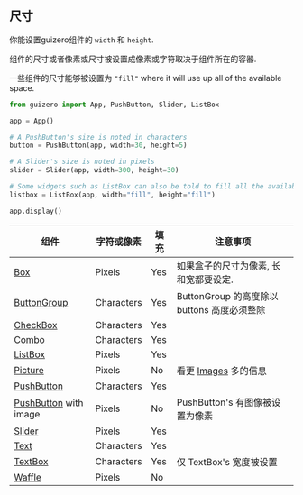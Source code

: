 ## 尺寸

你能设置guizero组件的 `width` 和 `height`.

组件的尺寸或者像素或尺寸被设置成像素或字符取决于组件所在的容器.

一些组件的尺寸能够被设置为 `"fill"` where it will use up all of the available space.

``` python
from guizero import App, PushButton, Slider, ListBox

app = App()

# A PushButton's size is noted in characters
button = PushButton(app, width=30, height=5)

# A Slider's size is noted in pixels
slider = Slider(app, width=300, height=30)

# Some widgets such as ListBox can also be told to fill all the available space
listbox = ListBox(app, width="fill", height="fill")

app.display()
```

| 组件                                    | 字符或像素 | 填充 | 注意事项                                                                  |
|----------------------------------------|----------------------|------|------------------------------------------------------------------------|
| [Box](box.md)                          | Pixels               | Yes  | 如果盒子的尺寸为像素, 长和宽都要设定.  |
| [ButtonGroup](buttongroup.md)          | Characters           | Yes  | ButtonGroup 的高度除以buttons 高度必须整除 |
| [CheckBox](checkbox.md)                | Characters           | Yes  |                                                                        |
| [Combo](combo.md)                      | Characters           | Yes  |                                                                        |
| [ListBox](listbox.md)                  | Pixels               | Yes  |                                                                        |
| [Picture](picture.md)                  | Pixels               | No   | 看更 [Images](images.md) 多的信息                           |
| [PushButton](pushbutton.md)            | Characters           | Yes  |                                                                        |
| [PushButton](pushbutton.md) with image | Pixels               | No   | PushButton's 有图像被设置为像素                     |
| [Slider](slider.md)                    | Pixels               | Yes  |                                                                        |
| [Text](text.md)                        | Characters           | Yes  |                                                                        |
| [TextBox](textbox.md)                  | Characters           | Yes  | 仅 TextBox's 宽度被设置                                    |
| [Waffle](waffle.md)                    | Pixels               | No   |                                                                        |
